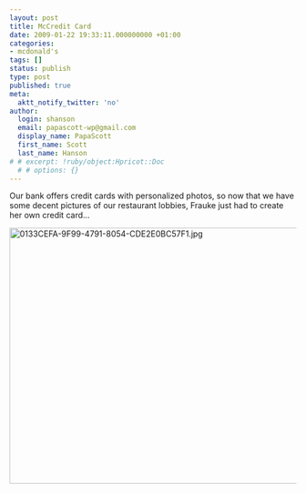 ```yaml
---
layout: post
title: McCredit Card
date: 2009-01-22 19:33:11.000000000 +01:00
categories:
- mcdonald's
tags: []
status: publish
type: post
published: true
meta:
  aktt_notify_twitter: 'no'
author:
  login: shanson
  email: papascott-wp@gmail.com
  display_name: PapaScott
  first_name: Scott
  last_name: Hanson
# # excerpt: !ruby/object:Hpricot::Doc
  # # options: {}
---
```

<p>Our bank offers credit cards with personalized photos, so now that we have some decent pictures of our restaurant lobbies, Frauke just had to create her own credit card...</p>
<p><img src="http://www.papascott.de/wordpress/wp-content/uploads/2009/01/0133cefa-9f99-4791-8054-cde2e0bc57f1.jpg" alt="0133CEFA-9F99-4791-8054-CDE2E0BC57F1.jpg" border="0" width="600" height="450" /></p>
